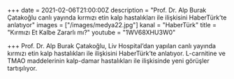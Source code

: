 +++
date = 2021-02-06T21:00:00Z
description = "Prof. Dr. Alp Burak Çatakoğlu canlı yayında kırmızı etin kalp hastalıkları ile ilişkisini HaberTürk’te anlatıyor"
images = ["/images/medya22.jpg"]
kanal = "HaberTürk"
title = "Kırmızı Et Kalbe Zararlı mı?"
youtube = "1WV68XHU3W0"

+++
Prof. Dr. Alp Burak Çatakoğlu, Liv Hospital’dan yapılan canlı yayında kırmızı etin kalp hastalıkları ile ilişkisini HaberTürk’te anlatıyor. L-carnitine ve TMAO maddelerinin kalp-damar hastalıkları ile ilişkisinde yeni görüşler tartışılıyor.